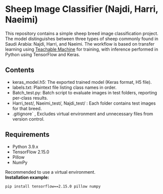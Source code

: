 # Sheep Image Classifier (Najdi, Harri, Naeimi)

This repository contains a simple sheep breed image classification project. The model distinguishes between three types of sheep commonly found in Saudi Arabia: Najdi, Harri, and Naeimi. The workflow is based on transfer learning using [Teachable Machine](https://teachablemachine.withgoogle.com/) for training, with inference performed in Python using TensorFlow and Keras.

## Contents

- keras_model.h5: The exported trained model (Keras format, H5 file).
- labels.txt: Plaintext file listing class names in order.
- Batch_test.py: Batch script to evaluate images in test folders, reporting per-class results.
- Harri_test/, Naeimi_test/, Najdi_test/ : Each folder contains test images for that breed.
- .gitignore` , Excludes virtual environment and unnecessary files from version control.

## Requirements

- Python 3.9.x
- TensorFlow 2.15.0
- Pillow
- NumPy

Recommended to use a virtual environment.  
**Installation example:**
```sh
pip install tensorflow==2.15.0 pillow numpy
